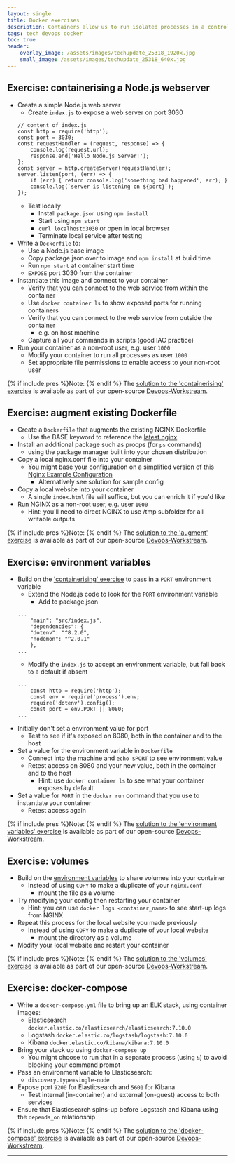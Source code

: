 ```yaml
---
layout: single
title: Docker exercises
description: Containers allow us to run isolated processes in a controlled security context.  Try out these exercises to hone your skills!
tags: tech devops docker
toc: true
header:
    overlay_image: /assets/images/techupdate_25318_1920x.jpg
    small_image: /assets/images/techupdate_25318_640x.jpg
---
```


## Exercise: containerising a Node.js webserver
* Create a simple Node.js web server
    * Create `index.js` to expose a web server on port 3030
    ```
    // content of index.js
    const http = require('http');
    const port = 3030;
    const requestHandler = (request, response) => {
        console.log(request.url);
        response.end('Hello Node.js Server!');
    };
    const server = http.createServer(requestHandler);
    server.listen(port, (err) => {
        if (err) { return console.log('something bad happened', err); }
        console.log(`server is listening on ${port}`);
    });
    ```      
    * Test locally
        * Install `package.json` using `npm install`
        * Start using `npm start`
        * `curl localhost:3030` or open in local browser
        * Terminate local service after testing
* Write a `Dockerfile` to:
    * Use a Node.js base image
    * Copy package.json over to image and `npm install` at build time
    * Run `npm start` at container start time
    * `EXPOSE` port 3030 from the container
* Instantiate this image and connect to your container
    * Verify that you can connect to the web service from within the container
    * Use `docker container ls` to show exposed ports for running containers
    * Verify that you can connect to the web service from outside the container
        * e.g. on host machine
    * Capture all your commands in scripts (good IAC practice)
* Run your container as a non-root user, e.g. user `1000`
    * Modify your container to run all processes as user `1000`
    * Set appropriate file permissions to enable access to your non-root user

{% if include.pres %}Note: {% endif %}
The [solution to the 'containerising' exercise](https://github.com/lightenna/devops-workstream/tree/master/docker/tutorial/01-dockerfile-build) is available as part of our open-source [Devops-Workstream](https://github.com/lightenna/devops-workstream/).

## Exercise: augment existing Dockerfile
* Create a `Dockerfile` that augments the existing NGINX Dockerfile
    * Use the BASE keyword to reference the [latest nginx](https://hub.docker.com/_/nginx)
* Install an additional package such as procps (for `ps` commands)
    * using the package manager built into your chosen distribution
* Copy a local nginx.conf file into your container
    * You might base your configuration on a simplified version of this [Nginx Example Configuration](https://www.nginx.com/resources/wiki/start/topics/examples/full/)
        * Alternatively see solution for sample config
* Copy a local website into your container
    * A single `index.html` file will suffice, but you can enrich it if you'd like
* Run NGINX as a non-root user, e.g. user `1000`
    * Hint: you'll need to direct NGINX to use /tmp subfolder for all writable outputs

{% if include.pres %}Note: {% endif %}
The [solution to the 'augment' exercise](https://github.com/lightenna/devops-workstream/tree/master/docker/tutorial/02-dockerfile-augment) is available as part of our open-source [Devops-Workstream](https://github.com/lightenna/devops-workstream/).

## Exercise: environment variables
* Build on the ['containerising' exercise](https://github.com/lightenna/devops-workstream/tree/master/docker/tutorial/01-dockerfile-build) to pass in a `PORT` environment variable
    * Extend the Node.js code to look for the `PORT` environment variable
        * Add to package.json
    ```
    ...
        "main": "src/index.js",
        "dependencies": {
        "dotenv": "^8.2.0",
        "nodemon": "^2.0.1"
        },
    ...
    ```
    * Modify the `index.js` to accept an environment variable, but fall back to a default if absent
    ```
    ...
        const http = require('http');
        const env = require('process').env;
        require('dotenv').config();
        const port = env.PORT || 8080;
    ...
    ```
* Initially don't set a environment value for port
    * Test to see if it's exposed on 8080, both in the container and to the host
* Set a value for the environment variable in `Dockerfile`
    * Connect into the machine and `echo $PORT` to see environment value
    * Retest access on 8080 and your new value, both in the container and to the host
        * Hint: use `docker container ls` to see what your container exposes by default
* Set a value for `PORT` in the `docker run` command that you use to instantiate your container
    * Retest access again

{% if include.pres %}Note: {% endif %}
The [solution to the 'environment variables' exercise](https://github.com/lightenna/devops-workstream/tree/master/docker/tutorial/03-dockerfile-environment-variables) is available as part of our open-source [Devops-Workstream](https://github.com/lightenna/devops-workstream/).

## Exercise: volumes
* Build on the [environment variables](https://github.com/lightenna/devops-workstream/tree/master/docker/tutorial/03-dockerfile-environment-variables) to share volumes into your container
    * Instead of using `COPY` to make a duplicate of your `nginx.conf`
        * mount the file as a volume
* Try modifying your config then restarting your container
    * Hint: you can use `docker logs <container_name>` to see start-up logs from NGINX
* Repeat this process for the local website you made previously
    * Instead of using `COPY` to make a duplicate of your local website
        * mount the directory as a volume
* Modify your local website and restart your container

{% if include.pres %}Note: {% endif %}
The [solution to the 'volumes' exercise](https://github.com/lightenna/devops-workstream/tree/master/docker/tutorial/04-dockerfile-volumes) is available as part of our open-source [Devops-Workstream](https://github.com/lightenna/devops-workstream/).

## Exercise: docker-compose
* Write a `docker-compose.yml` file to bring up an ELK stack, using container images:
    * Elasticsearch `docker.elastic.co/elasticsearch/elasticsearch:7.10.0`
    * Logstash `docker.elastic.co/logstash/logstash:7.10.0`
    * Kibana `docker.elastic.co/kibana/kibana:7.10.0`
* Bring your stack up using `docker-compose up`
    * You might choose to run that in a separate process (using `&`) to avoid blocking your command prompt
* Pass an environment variable to Elasticsearch:
    * `discovery.type=single-node`
* Expose port `9200` for Elasticsearch and `5601` for Kibana
    * Test internal (in-container) and external (on-guest) access to both services
* Ensure that Elasticsearch spins-up before Logstash and Kibana using the `depends_on` relationship

{% if include.pres %}Note: {% endif %}
The [solution to the 'docker-compose' exercise](https://github.com/lightenna/devops-workstream/tree/master/docker/tutorial/05-dockerfile-environment-variables) is available as part of our open-source [Devops-Workstream](https://github.com/lightenna/devops-workstream/).

---
